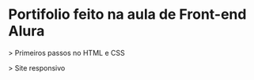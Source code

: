 <h1>Portifolio feito na aula de Front-end Alura</h1>
<p> > Primeiros passos no HTML e CSS</p>
<p> > Site responsivo</p>
